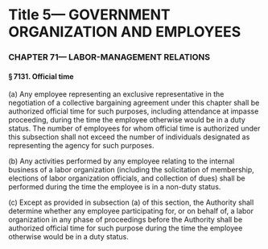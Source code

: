 
# Title 5— GOVERNMENT ORGANIZATION AND EMPLOYEES
### CHAPTER 71— LABOR-MANAGEMENT RELATIONS
#### § 7131. Official time

(a) Any employee representing an exclusive representative in the negotiation of a collective bargaining agreement under this chapter shall be authorized official time for such purposes, including attendance at impasse proceeding, during the time the employee otherwise would be in a duty status. The number of employees for whom official time is authorized under this subsection shall not exceed the number of individuals designated as representing the agency for such purposes.

(b) Any activities performed by any employee relating to the internal business of a labor organization (including the solicitation of membership, elections of labor organization officials, and collection of dues) shall be performed during the time the employee is in a non-duty status.

(c) Except as provided in subsection (a) of this section, the Authority shall determine whether any employee participating for, or on behalf of, a labor organization in any phase of proceedings before the Authority shall be authorized official time for such purpose during the time the employee otherwise would be in a duty status.
